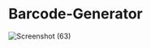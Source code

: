# Barcode-Generator

![Screenshot (63)](https://user-images.githubusercontent.com/83161515/213137317-d4083ab4-cf77-4b94-85ec-f4601118232e.png)
